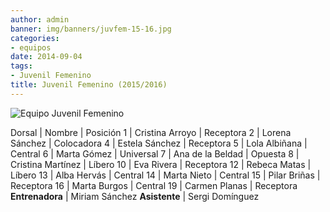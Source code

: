 ```yaml
---
author: admin
banner: img/banners/juvfem-15-16.jpg
categories:
- equipos
date: 2014-09-04
tags:
- Juvenil Femenino
title: Juvenil Femenino (2015/2016)
---
```


![Equipo Juvenil Femenino](/img/banners/juvfem-15-16.jpg)

Dorsal | Nombre | Posición
1 | Cristina Arroyo | Receptora
2 | Lorena Sánchez | Colocadora
4 | Estela Sánchez | Receptora
5 | Lola Albiñana | Central
6 | Marta Gómez | Universal
7 | Ana de la Beldad | Opuesta
8 | Cristina Martínez | Líbero
10 | Eva Rivera | Receptora
12 | Rebeca Matas | Líbero
13 | Alba Hervás | Central
14 | Marta Nieto | Central
15 | Pilar Briñas | Receptora
16 | Marta Burgos | Central
19 | Carmen Planas | Receptora
**Entrenadora** | Miriam Sánchez
**Asistente**   | Sergi Domínguez

